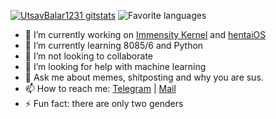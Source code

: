 [![UtsavBalar1231 gitstats](https://github-readme-stats.vercel.app/api?username=utsavbalar1231&theme=calm&layout=compact)](https://github.com/utsavbalar1231)
![Favorite languages](https://github-readme-stats.vercel.app/api/top-langs/?username=utsavbalar1231&theme=calm&layout=compact)

- 🔭 I’m currently working on [Immensity Kernel](https://github.com/UtsavBalar1231/kernel_xiaomi_raphael/blob/auto-kernel/README.md) and [hentaiOS](https://hentaios.com/)
- 🌱 I’m currently learning 8085/6 and Python
- 👯 I’m not looking to collaborate
- 🤔 I’m looking for help with machine learning
- 💬 Ask me about memes, shitposting and why you are sus.
- 📫 How to reach me: [Telegram](https://t.me/utsavthecunt) | [Mail](utsavbalar1231@gmail.com)
- ⚡ Fun fact: there are only two genders
